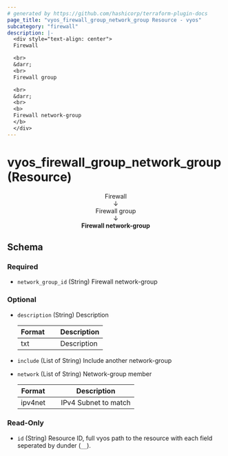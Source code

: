 ```yaml
---
# generated by https://github.com/hashicorp/terraform-plugin-docs
page_title: "vyos_firewall_group_network_group Resource - vyos"
subcategory: "firewall"
description: |-
  <div style="text-align: center">
  Firewall

  <br>
  &darr;
  <br>
  Firewall group

  <br>
  &darr;
  <br>
  <b>
  Firewall network-group
  </b>
  </div>
---
```


# vyos_firewall_group_network_group (Resource)

<div style="text-align: center">
Firewall

<br>
&darr;
<br>
Firewall group

<br>
&darr;
<br>
<b>
Firewall network-group
</b>
</div>



<!-- schema generated by tfplugindocs -->
## Schema

### Required

- `network_group_id` (String) Firewall network-group

### Optional

- `description` (String) Description

    |  Format  &emsp;|  Description  |
    |----------------|---------------|
    |  txt     &emsp;|  Description  |
- `include` (List of String) Include another network-group
- `network` (List of String) Network-group member

    |  Format   &emsp;|  Description           |
    |-----------------|------------------------|
    |  ipv4net  &emsp;|  IPv4 Subnet to match  |

### Read-Only

- `id` (String) Resource ID, full vyos path to the resource with each field seperated by dunder (`__`).
